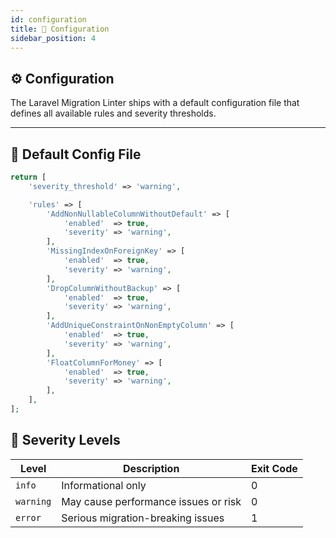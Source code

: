 ```yaml
---
id: configuration
title: 🧱 Configuration
sidebar_position: 4
---
```


## ⚙️ Configuration

The Laravel Migration Linter ships with a default configuration file that defines all available rules and severity thresholds.

---

## 📄 Default Config File

```php
return [
    'severity_threshold' => 'warning',

    'rules' => [
        'AddNonNullableColumnWithoutDefault' => [
            'enabled'  => true,
            'severity' => 'warning',
        ],
        'MissingIndexOnForeignKey' => [
            'enabled'  => true,
            'severity' => 'warning',
        ],
        'DropColumnWithoutBackup' => [
            'enabled'  => true,
            'severity' => 'warning',
        ],
        'AddUniqueConstraintOnNonEmptyColumn' => [
            'enabled'  => true,
            'severity' => 'warning',
        ],
        'FloatColumnForMoney' => [
            'enabled'  => true,
            'severity' => 'warning',
        ],
    ],
];

```
## 🧩 Severity Levels
| Level     | Description                          | Exit Code |
| --------- | ------------------------------------ | --------- |
| `info`    | Informational only                   | 0         |
| `warning` | May cause performance issues or risk | 0         |
| `error`   | Serious migration-breaking issues    | 1         |
